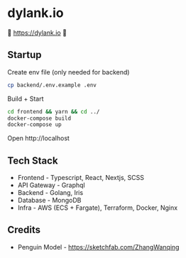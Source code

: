 # dylank.io
🚧 https://dylank.io 🚧

## Startup
Create env file (only needed for backend)
```bash
cp backend/.env.example .env
```

Build + Start
```bash
cd frontend && yarn && cd ../
docker-compose build
docker-compose up
```

Open http://localhost

## Tech Stack
- Frontend - Typescript, React, Nextjs, SCSS 
- API Gateway - Graphql
- Backend - Golang, Iris
- Database - MongoDB
- Infra - AWS (ECS + Fargate), Terraform, Docker, Nginx 

## Credits
- Penguin Model - https://sketchfab.com/ZhangWanqing
